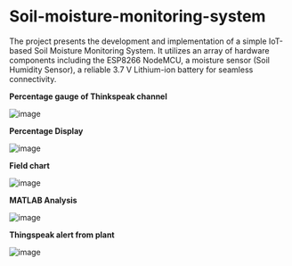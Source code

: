 # Soil-moisture-monitoring-system
The project presents the development and implementation of a simple IoT-based Soil Moisture Monitoring System. It utilizes an array of hardware components including the ESP8266 NodeMCU, a moisture sensor (Soil Humidity Sensor), a reliable 3.7 V Lithium-ion battery for seamless connectivity.


**Percentage gauge of Thinkspeak channel**

![image](https://github.com/harisowndharyav01/Soil-moisture-monitoring-system/assets/147607204/57339bdc-d6f4-47a3-8126-4b7266bb26cb)


**Percentage Display**

![image](https://github.com/harisowndharyav01/Soil-moisture-monitoring-system/assets/147607204/819224f9-7959-466d-af16-9a493edf290b)


**Field chart**

![image](https://github.com/harisowndharyav01/Soil-moisture-monitoring-system/assets/147607204/d9ebfab5-b3a5-4594-84db-b72e59058d30)


**MATLAB Analysis**

![image](https://github.com/harisowndharyav01/Soil-moisture-monitoring-system/assets/147607204/af063749-1159-4c54-953e-4713315d93a5)



**Thingspeak alert from plant**

![image](https://github.com/harisowndharyav01/Soil-moisture-monitoring-system/assets/147607204/841fdef7-5036-4735-a67c-607a58042d10)



